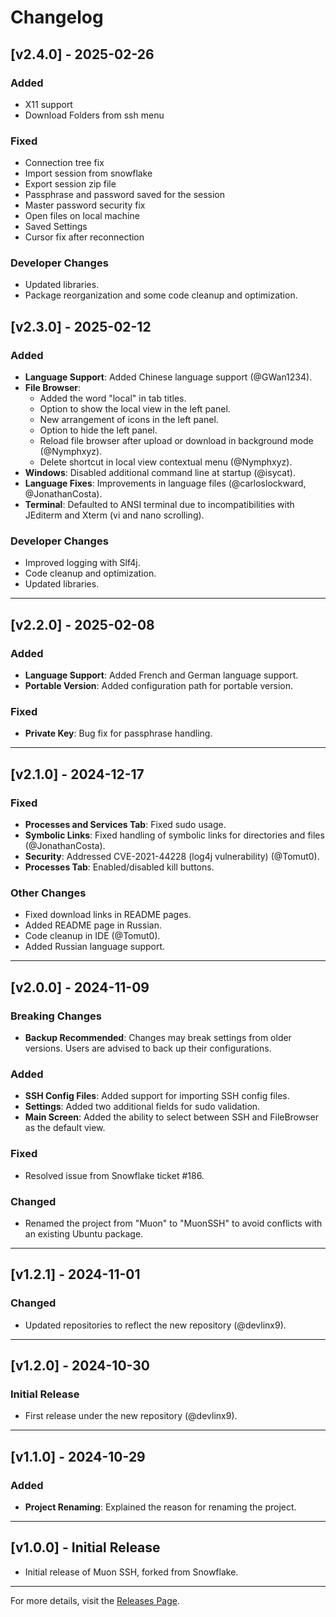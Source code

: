 # Changelog

## [v2.4.0] - 2025-02-26

### Added
- X11 support
- Download Folders from ssh menu

### Fixed
- Connection tree fix
- Import session from snowflake
- Export session zip file
- Passphrase and password saved for the session
- Master password security fix
- Open files on local machine
- Saved Settings
- Cursor fix after reconnection

### Developer Changes
- Updated libraries.
- Package reorganization and some code cleanup and optimization.

## [v2.3.0] - 2025-02-12

### Added
- **Language Support**: Added Chinese language support (@GWan1234).
- **File Browser**:
    - Added the word "local" in tab titles.
    - Option to show the local view in the left panel.
    - New arrangement of icons in the left panel.
    - Option to hide the left panel.
    - Reload file browser after upload or download in background mode (@Nymphxyz).
    - Delete shortcut in local view contextual menu (@Nymphxyz).
- **Windows**: Disabled additional command line at startup (@isycat).
- **Language Fixes**: Improvements in language files (@carloslockward, @JonathanCosta).
- **Terminal**: Defaulted to ANSI terminal due to incompatibilities with JEditerm and Xterm (vi and nano scrolling).

### Developer Changes
- Improved logging with Slf4j.
- Code cleanup and optimization.
- Updated libraries.

---

## [v2.2.0] - 2025-02-08

### Added
- **Language Support**: Added French and German language support.
- **Portable Version**: Added configuration path for portable version.

### Fixed
- **Private Key**: Bug fix for passphrase handling.

---

## [v2.1.0] - 2024-12-17

### Fixed
- **Processes and Services Tab**: Fixed sudo usage.
- **Symbolic Links**: Fixed handling of symbolic links for directories and files (@JonathanCosta).
- **Security**: Addressed CVE-2021-44228 (log4j vulnerability) (@Tomut0).
- **Processes Tab**: Enabled/disabled kill buttons.

### Other Changes
- Fixed download links in README pages.
- Added README page in Russian.
- Code cleanup in IDE (@Tomut0).
- Added Russian language support.

---

## [v2.0.0] - 2024-11-09

### Breaking Changes
- **Backup Recommended**: Changes may break settings from older versions. Users are advised to back up their configurations.

### Added
- **SSH Config Files**: Added support for importing SSH config files.
- **Settings**: Added two additional fields for sudo validation.
- **Main Screen**: Added the ability to select between SSH and FileBrowser as the default view.

### Fixed
- Resolved issue from Snowflake ticket #186.

### Changed
- Renamed the project from "Muon" to "MuonSSH" to avoid conflicts with an existing Ubuntu package.

---

## [v1.2.1] - 2024-11-01

### Changed
- Updated repositories to reflect the new repository (@devlinx9).

---

## [v1.2.0] - 2024-10-30

### Initial Release
- First release under the new repository (@devlinx9).

---

## [v1.1.0] - 2024-10-29

### Added
- **Project Renaming**: Explained the reason for renaming the project.

---

## [v1.0.0] - Initial Release
- Initial release of Muon SSH, forked from Snowflake.

---

For more details, visit the [Releases Page](https://github.com/devlinx9/muon-ssh/releases).